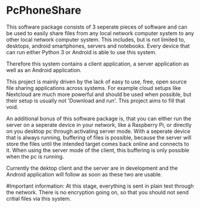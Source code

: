 # PcPhoneShare
This software package consists of 3 seperate pieces of software and can be used to easily share files from any local network computer system to any other local network computer system.
This includes, but is not limited to, desktops, android smartphones, servers and notebooks. Every device that can run either Python 3 or Android is able to use this system.

Therefore this system contains a client application, a server application as well as an Android application.


This project is mainly driven by the lack of easy to use, free, open source file sharing applications across systems. For example cloud setups like Nextcloud are much more powerful and should be used when possible, but their setup is usually not 'Download and run'.
This project aims to fill that void.

An additional bonus of this software package is, that you can either run the server on a seperate device in your network, like a Raspberry Pi, or directly on you desktop pc through activating server mode.
With a seperate device that is always running, buffering of files is possible, because the server will store the files until the intended target comes back online and connects to it.
When using the server mode of the client, this buffering is only possible when the pc is running.


Currently the dektop client and the server are in development and the Android application will follow as soon as these two are usable.

#Important information: At this stage, everything is sent in plain text through the network. There is no encryption going on, so that you should not send critial files via this system.